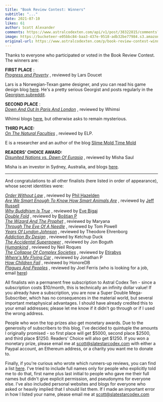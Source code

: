 ```yaml
---
title: "Book Review Contest: Winners"
subtitle: "..."
date: 2021-07-10
likes: 61
author: Scott Alexander
comments: https://www.astralcodexten.com/api/v1/post/38322815/comments?&all_comments=true
image: https://bucketeer-e05bbc84-baa3-437e-9518-adb32be77984.s3.amazonaws.com/public/images/b94f2cbb-997a-445a-8105-5fd2d0dd3c41_2560x1587.jpeg
original-url: https://www.astralcodexten.com/p/book-review-contest-winners
---
```

Thanks to everyone who participated or voted in the Book Review Contest. The winners are:

**FIRST PLACE** :   
_[Progress and Poverty](https://astralcodexten.substack.com/p/your-book-review-progress-and-poverty)_ , reviewed by Lars Doucet

Lars is a Norwegian-Texan game designer, and you can read his game design blog [here](https://www.fortressofdoors.com/). He's a pretty serious Georgist and posts regularly in the [Georgism subreddit](https://www.reddit.com/r/georgism/). 

**SECOND PLACE** :   
_[Down And Out In Paris And London](https://astralcodexten.substack.com/p/your-book-review-down-and-out-in)_ , reviewed by Whimsi

Whimsi blogs [here](https://whimsi.substack.com/people/25790234-hwe), but otherwise asks to remain mysterious.

**THIRD PLACE:**   
_[On The Natural Faculties](https://astralcodexten.substack.com/p/your-book-review-on-the-natural-faculties)_ , reviewed by ELP. 

E is a researcher and an author of the blog [Slime Mold Time Mold](https://slimemoldtimemold.com/)

**READERS' CHOICE AWARD:**   
_[Disunited Nations vs. Dawn Of Eurasia](https://docs.google.com/document/d/1xexFJ7h0vULMDE7N77q_MIzXoerexfe_CqqGEL6hEoQ/edit)_ , reviewed by Misha Saul

Misha is an investor in Sydney, Australia, and blogs [here](https://mishasaul.com/essays/).

* * *

And congratulations to all other finalists (here listed in order of appearance), whose secret identities were:

_[Order Without Law](https://astralcodexten.substack.com/p/your-book-review-order-without-law)_ , reviewed by [Phil Hazelden](http://reasonableapproximation.net/)  
 _[Are We Smart Enough To Know How Smart Animals Are](https://astralcodexten.substack.com/p/your-book-review-are-we-smart-enough)_ , reviewed by [Jeff Russell](https://jpowellrussell.com/)  
 _[Why Buddhism Is True](https://astralcodexten.substack.com/p/your-book-review-why-buddhism-is)_ , reviewed by [Eve Bigaj](https://evebigaj.com/category/essays/)  
 _[Double Fold](https://astralcodexten.substack.com/p/your-book-review-double-fold)_ , reviewed by [Boštjan P](https://thefateofbooks.wordpress.com/)  
 _[The Wizard And The Prophet](https://astralcodexten.substack.com/p/your-book-review-the-wizard-and-the)_ , reviewed by Maryana  
 _[Through The Eye Of A Needle](https://astralcodexten.substack.com/p/your-book-review-through-the-eye)_ , reviewed by Tom Powell  
 _[Years Of Lyndon Johnson](https://astralcodexten.substack.com/p/your-book-review-the-years-of-lyndon)_ , reviewed by Theodore Ehrenborg  
 _[Addiction By Design](https://astralcodexten.substack.com/p/your-book-review-addiction-by-design)_ , reviewed by Ketchup Duck  
 _[The Accidental Superpower](https://astralcodexten.substack.com/p/your-book-review-the-accidental-superpower)_ , reviewed by Jon Boguth  
 _[Humankind](https://astralcodexten.substack.com/p/your-book-review-humankind)_ , reviewed by Neil Roques  
 _[The Collapse Of Complex Societies](https://astralcodexten.substack.com/p/your-book-review-the-collapse-of)_ , reviewed by [Etirabys](https://etirabys.tumblr.com/)  
 _[Where's My Flying Car](https://astralcodexten.substack.com/p/your-book-review-wheres-my-flying)_ , reviewed by Jonathan P  
 _[How Children Fail](https://astralcodexten.substack.com/p/your-book-review-how-children-fail)_ , reviewed by HonoreDB  
 _[Plagues And Peoples](https://astralcodexten.substack.com/p/your-book-review-plagues-and-peoples)_ , reviewed by Joel Ferris (who is looking for a job, email [here](mailto:joelferris@gmail.com)) 

All finalists win a permanent free subscription to Astral Codex Ten - since a subscription costs $10/month, this is technically an infinity dollar value! If you already have a subscription, you are now a Super Double Mega-Subscriber, which has no consequences in the material world, but several important metaphysical advantages. I should have already credited this to your email addresses; please let me know if it didn't go through or if I used the wrong address.

People who won the top prizes also get monetary awards. Due to the generosity of subscribers to this blog, I've decided to quintuple the amounts I originally promised - so first place will get $5000, second place $2500, and third place $1250. Readers' Choice will also get $1250. If you won a monetary prize, please email me at scott@slatestarcodex.com with either a Paypal account, an Ethereum address, or a charity you want me to donate to.

Finally, if you're curious who wrote which runners-up reviews, you can find a list [here](https://docs.google.com/spreadsheets/d/1vgXd-H7Fk6I7qAG7Dwh6VZn8dYIhV0dQHsI_owPSIIg/edit#gid=0). I’ve tried to include full names only for people who explicitly told me to do that, first name plus last initial to people who gave me their full names but didn't give explicit permission, and pseudonyms for everyone else. I've also included personal websites and blogs for everyone who asked or heavily implied that I should list them. If I made an important error in how I listed your name, please email me at scott@slatestarcodex.com
